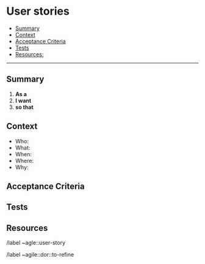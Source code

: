 # User stories
<!-- vim-markdown-toc GitLab -->

* [Summary](#summary)
* [Context](#context)
* [Acceptance Criteria](#acceptance-criteria)
* [Tests](#tests)
* [Resources:](#resources)

<!-- vim-markdown-toc -->
---

## Summary

<!---
A user story should typically have a summary structured this way:

1. **As a** [user concerned by the story]
1. **I want** [goal of the story]
1. **so that** [reason for the story]

The “so that” part is optional if more details are provided in the description.

This can then become “As a user managing my properties, 
I want notifications when adding or removing images.”

You can read about some reasons for this structure in this [nicely put article][1].
-->
1. **As a**
1. **I want**
1. **so that**

## Context
<!---
Describe the context when you want to do that.

Try to answer the following questions:
-->
* Who:
* What:
* When:
* Where:
* Why:

## Acceptance Criteria
<!---
Describe required behavior to close review cycle.
-->

## Tests
<!---
Whrite tests scenarios in gherkin:
```gherkin

Feature: Subscribers see different articles based on their subscription level

Scenario: Free subscribers see only the free articles
  Given Free Frieda has a free subscription
  When Free Frieda logs in with her valid credentials
  Then she sees a Free article

Scenario: Subscriber with a paid subscription can access both free and paid articles
  Given Paid Patty has a basic-level paid subscription
  When Paid Patty logs in with her valid credentials
  Then she sees a Free article and a Paid article
```

```gherkin
```
-->

## Resources
<!---
* Mockups: [Here goes a URL to or the name of the mockup(s) in inVision];
* Testing URL: [Here goes a URL to the testing branch or IP];
* Staging URL: [Here goes a URL to the feature on staging];
* Data source: [where to find data];
* Tutorial: [Fancy tutorial];
-->

<!-- Actions -->
/label ~agle::user-story

/label ~agile::dor::to-refine
